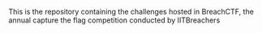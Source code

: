 This is the repository containing the challenges hosted in BreachCTF, the annual capture the flag competition conducted by IITBreachers
